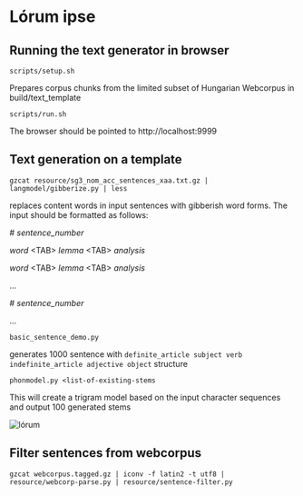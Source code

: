 # Lórum ipse

## Running the text generator in browser

```
scripts/setup.sh
```

Prepares corpus chunks from the limited subset of Hungarian Webcorpus in build/text_template

```
scripts/run.sh
```

The browser should be pointed to http://localhost:9999

## Text generation on a template

```
gzcat resource/sg3_nom_acc_sentences_xaa.txt.gz | langmodel/gibberize.py | less 
```

replaces content words in input sentences with gibberish word forms. The input should be formatted as follows:

\# _sentence_number_

_word_ \<TAB> _lemma_ \<TAB> _analysis_

_word_ \<TAB> _lemma_ \<TAB> _analysis_

...

\# _sentence_number_

...

```
basic_sentence_demo.py
```

generates 1000 sentence with ```definite_article subject verb indefinite_article adjective object``` structure

```
phonmodel.py <list-of-existing-stems
```

This will create a trigram model based on the input character sequences and output 100 generated stems

![lórum](http://konyvmanufaktura.hu/wp-content/uploads/2012/04/magyarkartya.jpg)


## Filter sentences from webcorpus

```
gzcat webcorpus.tagged.gz | iconv -f latin2 -t utf8 | resource/webcorp-parse.py | resource/sentence-filter.py
```
